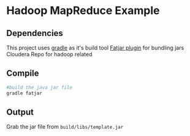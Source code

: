 # Hadoop MapReduce Example

## Dependencies
This project uses [gradle](http://www.gradle.org) as it's build tool
[Fatjar plugin](https://github.com/musketyr/gradle-fatjar-plugin) for
bundling jars
Cloudera Repo for hadoop related

## Compile

```sh
#build the java jar file
gradle fatjar
```

## Output
Grab the jar file from `build/libs/template.jar`
